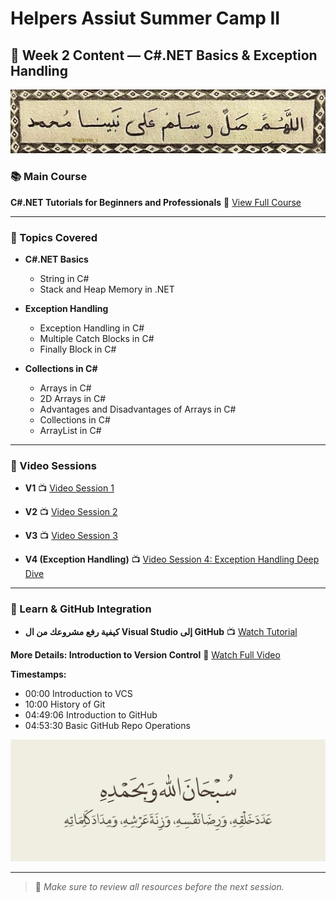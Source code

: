 # Helpers Assiut Summer Camp II

## 📅 Week 2 Content — C#.NET Basics & Exception Handling

![Week3Cover](Photo/p1.jpg)

### 📚 Main Course

**C#.NET Tutorials for Beginners and Professionals**
🔗 [View Full Course](https://dotnettutorials.net/course/csharp-dot-net-tutorials/)

---

### 🧠 Topics Covered

* **C#.NET Basics**

  * String in C#
  * Stack and Heap Memory in .NET

* **Exception Handling**

  * Exception Handling in C#
  * Multiple Catch Blocks in C#
  * Finally Block in C#

* **Collections in C#**

  * Arrays in C#
  * 2D Arrays in C#
  * Advantages and Disadvantages of Arrays in C#
  * Collections in C#
  * ArrayList in C#

---

### 🎥 Video Sessions

* **V1**
  📺 [Video Session 1](https://youtu.be/otk2W3ta7FM?si=si7aMNI0rFIgefbs)

* **V2**
  📺 [Video Session 2](https://youtu.be/MdfY9TyjZgs?si=8wTLJiRrWKPu-tDt)

* **V3**
  📺 [Video Session 3](https://youtu.be/LYsuu1jcCpw?si=634gIyq_pnkH8vv5)

* **V4 (Exception Handling)**
  📺 [Video Session 4: Exception Handling Deep Dive](https://youtu.be/kt04wwlU2WU?si=tgI1gR7HSHaGZBAo)

---

### 📘 Learn & GitHub Integration

* **كيفية رفع مشروعك من ال Visual Studio إلى GitHub**
  📺 [Watch Tutorial](https://youtu.be/KtvlytFeBGw?si=E4v1IDfMzPghxFmb)

**More Details: Introduction to Version Control**
🔗 [Watch Full Video](https://youtu.be/Q6G-J54vgKc?si=CjaOkeyBair83R50)

**Timestamps:**

* 00:00 Introduction to VCS
* 10:00 History of Git
* 04:49:06 Introduction to GitHub
* 04:53:30 Basic GitHub Repo Operations

![Week2Photo](Photo/p2.jpg)

---
> 🔔 *Make sure to review all resources before the next session.*
